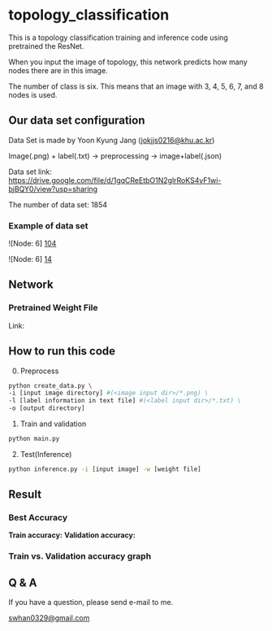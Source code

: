 # topology_classification
This is a topology classification training and inference code using pretrained the ResNet.

When you input the image of topology, this network predicts how many nodes there are in this image.

The number of class is six. This means that an image with 3, 4, 5, 6, 7, and 8 nodes is used.

## Our data set configuration
Data Set is made by Yoon Kyung Jang (jokjjs0216@khu.ac.kr)

Image(.png) + label(.txt) -> preprocessing -> image+label(.json)

Data set link: https://drive.google.com/file/d/1gqCReEtbO1N2glrRoKS4yF1wi-bjBQY0/view?usp=sharing

The number of data set: 1854

### Example of data set
![Node: 6] [104]

![Node: 6] [14]

[14]: https://github.com/swhan0329/topology_classification/blob/master/input/14.png
[104]: https://github.com/swhan0329/topology_classification/blob/master/input/104.png



## Network
### Pretrained Weight File
Link: 

## How to run this code
0. Preprocess

```bash
python create_data.py \
-i [input image directory] #(<image input dir>/*.png) \
-l [label information in text file] #(<label input dir>/*.txt) \
-o [output directory]
```

1. Train and validation

```bash
python main.py
```

2. Test(Inference)

```bash
python inference.py -i [input image] -w [weight file]
```

## Result

### Best Accuracy
__Train accuracy:__ 
__Validation accuracy:__ 

### Train vs. Validation accuracy graph


## Q & A
If you have a question, please send e-mail to me.

swhan0329@gmail.com
